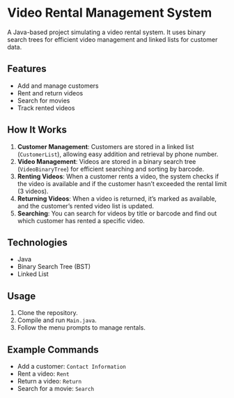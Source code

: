 # Video Rental Management System

A Java-based project simulating a video rental system. It uses binary search trees for efficient video management and linked lists for customer data.

## Features
- Add and manage customers
- Rent and return videos
- Search for movies
- Track rented videos

## How It Works
1. **Customer Management**: Customers are stored in a linked list (`CustomerList`), allowing easy addition and retrieval by phone number.
2. **Video Management**: Videos are stored in a binary search tree (`VideoBinaryTree`) for efficient searching and sorting by barcode.
3. **Renting Videos**: When a customer rents a video, the system checks if the video is available and if the customer hasn’t exceeded the rental limit (3 videos).
4. **Returning Videos**: When a video is returned, it’s marked as available, and the customer’s rented video list is updated.
5. **Searching**: You can search for videos by title or barcode and find out which customer has rented a specific video.

## Technologies
- Java
- Binary Search Tree (BST)
- Linked List

## Usage
1. Clone the repository.
2. Compile and run `Main.java`.
3. Follow the menu prompts to manage rentals.

## Example Commands
- Add a customer: `Contact Information`
- Rent a video: `Rent`
- Return a video: `Return`
- Search for a movie: `Search`
